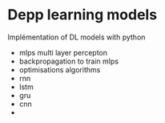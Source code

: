 # Depp learning models
Implémentation of DL models with python

- mlps multi layer percepton
- backpropagation to train mlps
- optimisations algorithms
- rnn
- lstm
- gru
- cnn
- 
